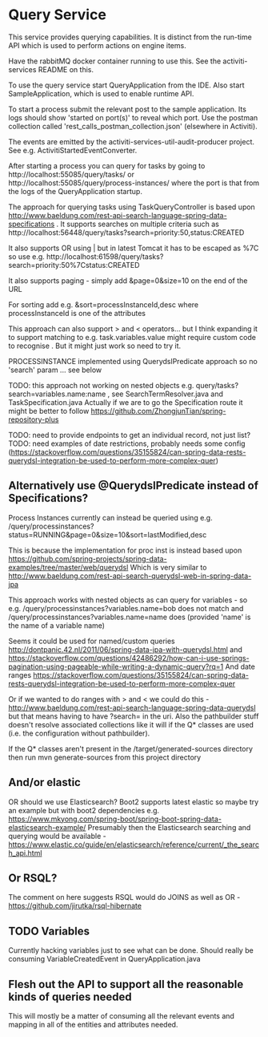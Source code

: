 # Query Service

This service provides querying capabilities. It is distinct from the run-time API which is used to perform actions on engine items.

Have the rabbitMQ docker container running to use this. See the activiti-services README on this.

To use the query service start QueryApplication from the IDE. Also start SampleApplication, which is used to enable runtime API.

To start a process submit the relevant post to the sample application. Its logs should show 'started on port(s)' to reveal which port. Use the postman collection called 'rest_calls_postman_collection.json' (elsewhere in Activiti).

The events are emitted by the activiti-services-util-audit-producer project. See e.g. ActivitiStartedEventConverter. 

After starting a process you can query for tasks by going to http://localhost:55085/query/tasks/ or http://localhost:55085/query/process-instances/ where the port is that from the logs of the QueryApplication startup.

The approach for querying tasks using TaskQueryController is based upon http://www.baeldung.com/rest-api-search-language-spring-data-specifications . It supports searches on multiple criteria such as http://localhost:56448/query/tasks?search=priority:50,status:CREATED

It also supports OR using | but in latest Tomcat it has to be escaped as %7C so use e.g. http://localhost:61598/query/tasks?search=priority:50%7Cstatus:CREATED

It also supports paging - simply add &page=0&size=10 on the end of the URL

For sorting add e.g. &sort=processInstanceId,desc where processInstanceId is one of the attributes

This approach can also support > and < operators... but I think expanding it to support matching to e.g. task.variables.value might require custom code to recognise . But it might just work so need to try it.

PROCESSINSTANCE implemented using QuerydslPredicate approach so no 'search' param ... see below

TODO: this approach not working on nested objects e.g. query/tasks?search=variables.name:name , see SearchTermResolver.java and TaskSpecification.java
Actually if we are to go the Specification route it might be better to follow https://github.com/ZhongjunTian/spring-repository-plus

TODO: need to provide endpoints to get an individual record, not just list?
TODO: need examples of date restrictions, probably needs some config (https://stackoverflow.com/questions/35155824/can-spring-data-rests-querydsl-integration-be-used-to-perform-more-complex-quer)

## Alternatively use @QuerydslPredicate instead of Specifications?

Process Instances currently can instead be queried using e.g. /query/processinstances?status=RUNNING&page=0&size=10&sort=lastModified,desc

This is because the implementation for proc inst is instead based upon https://github.com/spring-projects/spring-data-examples/tree/master/web/querydsl
Which is very similar to http://www.baeldung.com/rest-api-search-querydsl-web-in-spring-data-jpa

This approach works with nested objects as can query for variables - so e.g. /query/processinstances?variables.name=bob does not match and /query/processinstances?variables.name=name does (provided 'name' is the name of a variable name)

Seems it could be used for named/custom queries http://dontpanic.42.nl/2011/06/spring-data-jpa-with-querydsl.html and https://stackoverflow.com/questions/42486292/how-can-i-use-springs-pagination-using-pageable-while-writing-a-dynamic-query?rq=1
And date ranges https://stackoverflow.com/questions/35155824/can-spring-data-rests-querydsl-integration-be-used-to-perform-more-complex-quer

Or if we wanted to do ranges with > and < we could do this - http://www.baeldung.com/rest-api-search-language-spring-data-querydsl but that means having to have ?search= in the uri.
Also the pathbuilder stuff doesn't resolve associated collections like it will if the Q* classes are used (i.e. the configuration without pathbuilder).

If the Q* classes aren't present in the /target/generated-sources directory then run mvn generate-sources from this project directory

## And/or elastic

OR should we use Elasticsearch?
Boot2 supports latest elastic so maybe try an example but with boot2 dependencies e.g. https://www.mkyong.com/spring-boot/spring-boot-spring-data-elasticsearch-example/
Presumably then the Elasticsearch searching and querying would be available - https://www.elastic.co/guide/en/elasticsearch/reference/current/_the_search_api.html

## Or RSQL?

The comment on here suggests RSQL would do JOINS as well as OR - https://github.com/jirutka/rsql-hibernate

## TODO Variables

Currently hacking variables just to see what can be done. Should really be consuming VariableCreatedEvent in QueryApplication.java

## Flesh out the API to support all the reasonable kinds of queries needed

This will mostly be a matter of consuming all the relevant events and mapping in all of the entities and attributes needed.